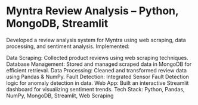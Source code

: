 # Myntra Review Analysis – Python, MongoDB, Streamlit

Developed a review analysis system for Myntra using web scraping, data processing, and sentiment analysis. Implemented:

Data Scraping: Collected product reviews using web scraping techniques.
Database Management: Stored and managed scraped data in MongoDB for efficient retrieval.
Data Processing: Cleaned and transformed review data using Pandas & NumPy.
Fault Detection: Integrated Sensor Fault Detection logic for anomaly detection in data.
Web App: Built an interactive Streamlit dashboard for visualizing sentiment trends.
Tech Stack: Python, Pandas, NumPy, MongoDB, Streamlit, Web Scraping
